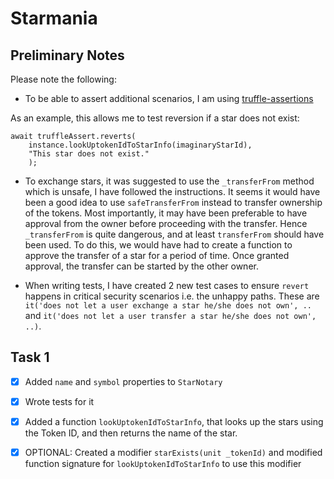 # Starmania

## Preliminary Notes

Please note the following:

- To be able to assert additional scenarios, I am using [truffle-assertions](https://github.com/rkalis/truffle-assertions)

As an example, this allows me to test reversion if a star does not exist:

```
await truffleAssert.reverts(
    instance.lookUptokenIdToStarInfo(imaginaryStarId),
    "This star does not exist."
    );
```

- To exchange stars, it was suggested to use the `_transferFrom` method which is unsafe, I have followed the instructions. It seems it would have been a good idea to use `safeTransferFrom` instead to transfer ownership of the tokens. Most importantly, it may have been preferable to have approval from the owner before proceeding with the transfer. Hence `_transferFrom` is quite dangerous, and at least `transferFrom` should have been used. To do this, we would have had to create a function to approve the transfer of a star for a period of time. Once granted approval, the transfer can be started by the other owner. 

- When writing tests, I have created 2 new test cases to ensure `revert` happens in critical security scenarios i.e. the unhappy paths. These are `it('does not let a user exchange a star he/she does not own', ..` and `it('does not let a user transfer a star he/she does not own', ..)`.

## Task 1

- [x] Added `name` and `symbol` properties to `StarNotary`
- [x] Wrote tests for it

- [x] Added a function `lookUptokenIdToStarInfo`, that looks up the stars using the Token ID, and then returns the name of the star.

- [x] OPTIONAL: Created a modifier `starExists(unit _tokenId)` and modified function signature for `lookUptokenIdToStarInfo` to use this modifier
